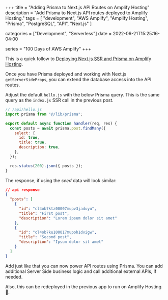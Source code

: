 +++
title = "Adding Prisma to Next.js API Routes on Amplify Hosting"
description = "Add Prisma to Next.js API routes deployed to Amplify Hosting."
tags = [
    "development",
    "AWS Amplify",
    "Amplify Hosting",
    "Prisma",
    "PostgreSQL", 
    "API", 
    "Next.js"
]

categories = ["Development", "Serverless"]
date = 2022-06-21T15:25:16-04:00

series = "100 Days of AWS Amplify"
+++

This is a quick follow to [Deploying Next.js SSR and Prisma on Amplify Hosting](/post/prisma-nextjs-amplify-hosting/).

Once you have Prisma deployed and working with Next.js `getServerSideProps`, you can extend the database access into the API routes.

Adjust the default `hello.js` with the below Prisma query. This is the same query as the `index.js` SSR call in the previous post.


```js
// /api/hello.js
import prisma from "@/lib/prisma";

export default async function handler(req, res) {
  const posts = await prisma.post.findMany({
    select: {
      id: true,
      title: true,
      description: true,
    },
  });

  res.status(200).json({ posts });
}
```

The response, if using the _seed_ data will look similar:

```json
// api response
{
  "posts": [
    {
      "id": "cl4ob7ktz00007mupv3jaduyu",
      "title": "First post",
      "description": "Lorem ipsum dolor sit amet"
    },
    {
      "id": "cl4ob7ku100017mupoh1dvigw",
      "title": "Second post",
      "description": "Ipsum dolor sit amet"
    }
  ]
}
```

Add just like that you can now power API routes using Prisma. You can add additional Server Side business logic and call additional external APIs, if needed.

Also, this can be redeployed in the previous app to run on Amplify Hosting :rocket:.

